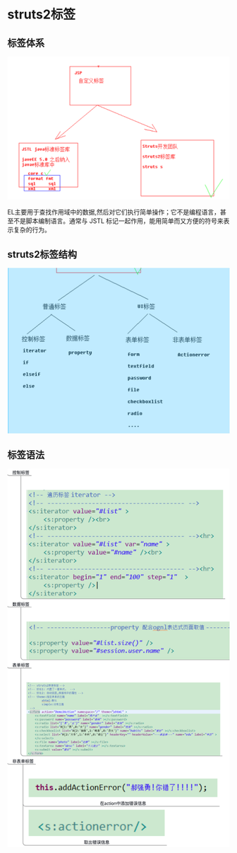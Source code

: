 # struts2标签

## 标签体系

![](../../.gitbook/assets/image%20%2859%29.png)

EL主要用于查找作用域中的数据,然后对它们执行简单操作；它不是编程语言，甚至不是脚本编制语言。通常与 JSTL 标记一起作用，能用简单而又方便的符号来表示复杂的行为。



## struts2标签结构

![](../../.gitbook/assets/image%20%28120%29.png)

## 标签语法

![](../../.gitbook/assets/image%20%2866%29.png)


